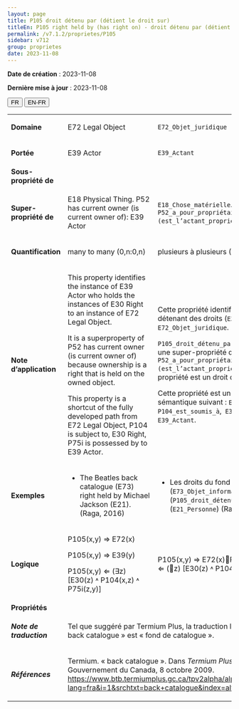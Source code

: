 ```yaml
---
layout: page
title: P105 droit détenu par (détient le droit sur)
titleEn: P105 right held by (has right on) - droit détenu par (détient le droit sur)
permalink: /v7.1.2/proprietes/P105
sidebar: v712
group: proprietes
date: 2023-11-08
---
```


**Date de création** : 2023-11-08

**Dernière mise à jour** : 2023-11-08

<div class="lang-buttons">
 <button id="fr" class="activate">FR</button>
 <button id="en-fr">EN-FR</button>
</div>

<table>
<tbody>
<tr>
<td><strong>Domaine</strong></td>
<td class="en">
<p>E72 Legal Object</p>
</td>
<td>
<p><code class="language-plaintext highlighter-rouge">E72_Objet_juridique</code></p>
</td>
</tr>
<tr>
<td><strong>Portée</strong></td>
<td class="en">
<p>E39 Actor</p>
</td>
<td>
<p><code class="language-plaintext highlighter-rouge">E39_Actant</code></p>
</td>
</tr>
<tr>
<td><strong>Sous-propriété de</strong></td>
<td class="en">
</td>
<td>
</td>
</tr>
<tr>
<td><strong>Super-propriété de</strong></td>
<td class="en">
<p>E18 Physical Thing. P52 has current owner (is current owner of): E39 Actor</p>
</td>
<td>
<p><code class="language-plaintext highlighter-rouge">E18_Chose_matérielle</code>. <code class="language-plaintext highlighter-rouge">P52_a_pour_propriétaire_actuel (est_l’actant_propriétaire_actuel_de)</code> : <code class="language-plaintext highlighter-rouge">E39_Actant</code></p>
</td>
</tr>
<tr>
<td><strong>Quantification</strong></td>
<td class="en">
<p>many to many (0,n:0,n)</p>
</td>
<td>
<p>plusieurs à plusieurs (0,n:0,n)</p>
</td>
</tr>
<tr>
<td><strong>Note d’application</strong></td>
<td class="en">
<p>This property identifies the instance of E39 Actor who holds the instances of E30 Right to an instance of E72 Legal Object.</p>
<p> </p>
<p>It is a superproperty of P52 has current owner (is current owner of) because ownership is a right that is held on the owned object.</p>
<p> </p>
<p>This property is a shortcut of the fully developed path from E72 Legal Object, P104 is subject to, E30 Right, P75i is possessed by to E39 Actor.</p>
</td>
<td>
<p>Cette propriété identifie une instance de <code class="language-plaintext highlighter-rouge">E39_Actant</code> détenant des droits (<code class="language-plaintext highlighter-rouge">E30_Droit</code>) sur une instance de <code class="language-plaintext highlighter-rouge">E72_Objet_juridique</code>. </p>
<p><code class="language-plaintext highlighter-rouge">P105_droit_détenu_par (détient_le_droit_sur)</code> est une super-propriété de <code class="language-plaintext highlighter-rouge">P52_a_pour_propriétaire_actuel (est_l’actant_propriétaire_actuel_de)</code>, car la propriété est un droit détenu sur l’objet possédé. </p>
<p>Cette propriété est un raccourci du chemin sémantique suivant : <code class="language-plaintext highlighter-rouge">E72_Objet_juridique</code>, <code class="language-plaintext highlighter-rouge">P104_est_soumis_à</code>,<code class="language-plaintext highlighter-rouge"> E30_Droit</code>, <code class="language-plaintext highlighter-rouge">P75i_est_possédé_par</code>, <code class="language-plaintext highlighter-rouge">E39_Actant</code>.</p>
</td>
</tr>
<tr>
<td><strong>Exemples</strong></td>
<td class="en">
<ul>
<li><p>The Beatles back catalogue (E73) right held by Michael Jackson (E21). (Raga, 2016)</p>
</li>
</ul>
</td>
<td>
<ul>
<li><p>Les droits du fond de catalogue des Beatles (<code class="language-plaintext highlighter-rouge">E73_Objet_informationnel</code>) sont détenus par (<code class="language-plaintext highlighter-rouge">P105_droit_détenu_par</code>)<em> </em>Michael Jackson (<code class="language-plaintext highlighter-rouge">E21_Personne</code>) (Raga, 2016)</p>
</li>
</ul>
</td>
</tr>
<tr>
<td><strong>Logique</strong></td>
<td class="en">
<p>P105(x,y) ⇒ E72(x)</p>
<p>P105(x,y) ⇒ E39(y)</p>
<p>P105(x,y) ⇐ (∃z) [E30(z) ˄ P104(x,z) ˄ P75i(z,y)]</p>
</td>
<td>
<p>P105(x,y) ⇒ E72(x)P105(x,y) ⇒ E39(y)P105(x,y) ⇐ (∃z) [E30(z) ˄ P104(x,z) ˄ P75i(z,y)]</p>
</td>
</tr>
<tr>
<td><strong>Propriétés</strong></td>
<td class="en">
</td>
<td>
</td>
</tr>
<tr>
<td><strong><em>Note de traduction</em></strong></td>
<td colspan="2">
<p>Tel que suggéré par Termium Plus, la traduction la plus adéquate du terme « back catalogue » est « fond de catalogue ».</p>
</td>
</tr>
<tr>
<td><strong><em>Références</em></strong></td>
<td colspan="2">
<p>Termium. « back catalogue ». Dans <em>Termium Plus</em>. Ottawa, CA-ON: Gouvernement du Canada, 8 octobre 2009.<a href="https://www.btb.termiumplus.gc.ca/tpv2alpha/alpha-fra.html?lang=fra&i=1&srchtxt=back+catalogue&index=alt&codom2nd_wet=1#resultrecs"><span class="underline"> </span></a><a href="https://www.btb.termiumplus.gc.ca/tpv2alpha/alpha-fra.html?lang=fra&i=1&srchtxt=back+catalogue&index=alt&codom2nd_wet=1#resultrecs"><span class="underline">https://www.btb.termiumplus.gc.ca/tpv2alpha/alpha-fra.html?lang=fra&i=1&srchtxt=back+catalogue&index=alt&codom2nd_wet=1#resultrecs</span></a>.</p>
</td>
</tr>
</tbody>
</table>
